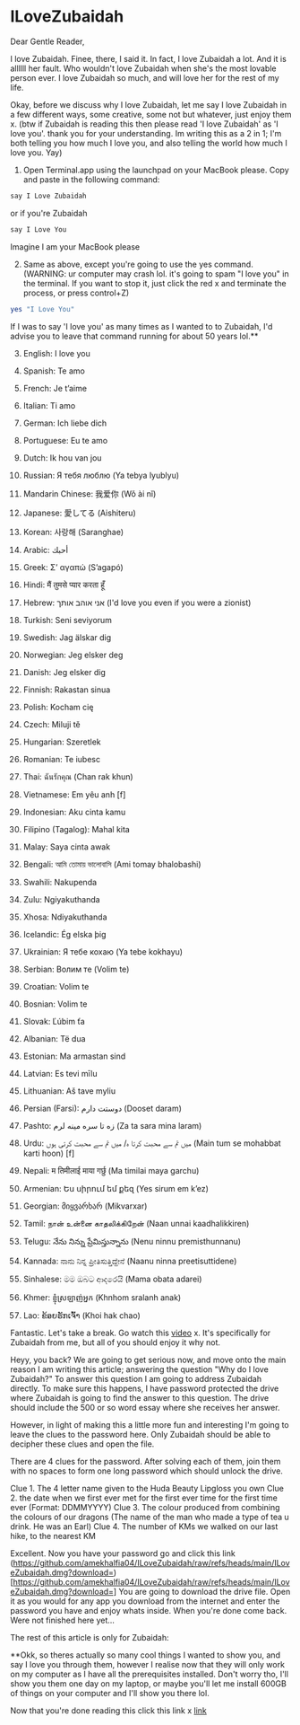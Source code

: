 # ILoveZubaidah

Dear Gentle Reader,

I love Zubaidah. Finee, there, I said it. In fact, I love Zubaidah a lot. And it is allllll her fault. Who wouldn't love Zubaidah when she's the most lovable person ever. I love Zubaidah so much, and will love her for the rest of my life.

Okay, before we discuss why I love Zubaidah, let me say I love Zubaidah in a few different ways, some creative, some not but whatever, just enjoy them x. (btw if Zubaidah is reading this then please read 'I love Zubaidah' as 'I love you'. thank you for your understanding. Im writing this as a 2 in 1; I'm both telling you how much I love you, and also telling the world how much I love you. Yay)

1. Open Terminal.app using the launchpad on your MacBook please. Copy and paste in the following command:

  ```bash
  say I Love Zubaidah
  ```

  or if you're Zubaidah

  ```bash
  say I Love You
  ```

  Imagine I am your MacBook please

2. Same as above, except you're going to use the yes command. (WARNING: ur computer may crash lol. it's going to spam "I love you" in the terminal. If you want to stop it, just click the red x and terminate the process, or press control+Z)

  ```bash
  yes "I Love You"
  ```

  If I was to say 'I love you' as many times as I wanted to to Zubaidah, I'd advise you to leave that command running for about 50 years lol.**

3.	English: I love you

4.	Spanish: Te amo

5.	French: Je t’aime

6.	Italian: Ti amo

7.	German: Ich liebe dich

8.	Portuguese: Eu te amo

9.	Dutch: Ik hou van jou

10.	Russian: Я тебя люблю (Ya tebya lyublyu)

11.	Mandarin Chinese: 我爱你 (Wǒ ài nǐ)

12.	Japanese: 愛してる (Aishiteru)

13.	Korean: 사랑해 (Saranghae)

14.	Arabic: أحبك

15.	Greek: Σ’ αγαπώ (S’agapó)

16.	Hindi: मैं तुमसे प्यार करता हूँ

17.	Hebrew: אני אוהב אותך (I'd love you even if you were a zionist)

18.	Turkish: Seni seviyorum

19.	Swedish: Jag älskar dig

20.	Norwegian: Jeg elsker deg

21.	Danish: Jeg elsker dig

22.	Finnish: Rakastan sinua

23.	Polish: Kocham cię

24.	Czech: Miluji tě

25.	Hungarian: Szeretlek

26.	Romanian: Te iubesc

27.	Thai: ฉันรักคุณ (Chan rak khun)

28.	Vietnamese: Em yêu anh [f]

29.	Indonesian: Aku cinta kamu

30.	Filipino (Tagalog): Mahal kita

31.	Malay: Saya cinta awak

32.	Bengali: আমি তোমায় ভালোবাসি (Ami tomay bhalobashi)

33.	Swahili: Nakupenda

34.	Zulu: Ngiyakuthanda

35.	Xhosa: Ndiyakuthanda

36.	Icelandic: Ég elska þig

37.	Ukrainian: Я тебе кохаю (Ya tebe kokhayu)

38.	Serbian: Волим те (Volim te)

39.	Croatian: Volim te

40.	Bosnian: Volim te

41.	Slovak: Ľúbim ťa

42.	Albanian: Të dua

43.	Estonian: Ma armastan sind

44.	Latvian: Es tevi mīlu

45.	Lithuanian: Aš tave myliu

46.	Persian (Farsi): دوستت دارم (Dooset daram)

47.	Pashto: زه تا سره مينه لرم (Za ta sara mina laram)

48.	Urdu: میں تم سے محبت کرتا ہ/ میں تم سے محبت کرتی ہوں (Main tum se mohabbat karti hoon) [f]

49.	Nepali: म तिमीलाई माया गर्छु (Ma timilai maya garchu)

50.	Armenian: Ես սիրում եմ քեզ (Yes sirum em k’ez)

51.	Georgian: მიყვარხარ (Mikvarxar)

52.	Tamil: நான் உன்னை காதலிக்கிறேன் (Naan unnai kaadhalikkiren)

53.	Telugu: నేను నిన్ను ప్రేమిస్తున్నాను (Nenu ninnu premisthunnanu)

54.	Kannada: ನಾನು ನಿನ್ನ ಪ್ರೀತಿಸುತ್ತಿದ್ದೇನೆ (Naanu ninna preetisuttidene)

55.	Sinhalese: මම ඔබට ආදරෙයි (Mama obata adarei)

56.	Khmer: ខ្ញុំស្រឡាញ់អ្នក (Khnhom sralanh anak)

57.	Lao: ຂ້ອຍຮັກເຈົ້າ (Khoi hak chao)

Fantastic. Let's take a break. Go watch this [video](https://www.youtube.com/watch?v=PMivT7MJ41M&ab_channel=BrunoMars) x. It's specifically for Zubaidah from me, but all of you should enjoy it why not.

Heyy, you back? We are going to get serious now, and move onto the main reason I am writing this article; answering the question "Why do I love Zubaidah?" To answer this question I am going to address Zubaidah directly. To make sure this happens, I have password protected the drive where Zubaidah is going to find the answer to this question. The drive should include the 500 or so word essay where she receives her answer.

However, in light of making this a little more fun and interesting I'm going to leave the clues to the password here. Only Zubaidah should be able to decipher these clues and open the file.

There are 4 clues for the password. After solving each of them, join them with no spaces to form one long password which should unlock the drive.

Clue 1. The 4 letter name given to the Huda Beauty Lipgloss you own
Clue 2. the date when we first ever met for the first ever time for the first time ever (Format: DDMMYYYY)
Clue 3. The colour produced from combining the colours of our dragons (The  name of the man who made a type of tea u drink. He was an Earl)
Clue 4. The number of KMs we walked on our last hike, to the nearest KM

Excellent. Now you have your password go and click this link (https://github.com/amekhalfia04/ILoveZubaidah/raw/refs/heads/main/ILoveZubaidah.dmg?download=)[https://github.com/amekhalfia04/ILoveZubaidah/raw/refs/heads/main/ILoveZubaidah.dmg?download=]
You are going to download the drive file. Open it as you would for any app you download from the internet and enter the password you have and enjoy whats inside. When you're done come back. Were not finished here yet...

The rest of this article is only for Zubaidah:

**Okk, so theres actually so many cool things I wanted to show you, and say I love you through them, however I realise now that they will only work on my computer as I have all the prerequisites installed. Don't worry tho, I'll show you them one day on my laptop, or maybe you'll let me install 600GB of things on your computer and I'll show you there lol.

Now that you're done reading this click this link x [link](https://facetime.apple.com/join#v=1&p=GpKMlJqzEe+k47Z2wi4jYQ&k=1B5-jaA_iJpjacmCS9xHzDnFjAeGGOsowGlAxemFp_0)
